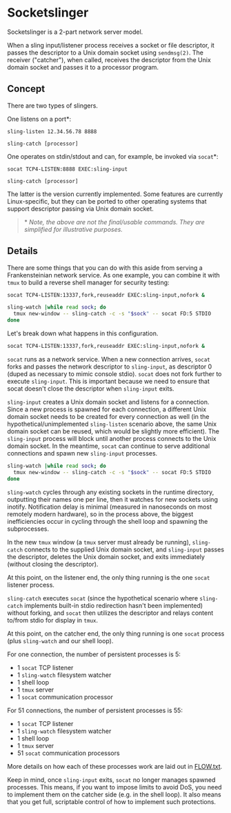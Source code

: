 # Socketslinger

Socketslinger is a 2-part network server model.

When a sling input/listener process receives a socket or file descriptor, it passes the descriptor to a Unix domain socket using `sendmsg(2)`.  The receiver ("catcher"), when called, receives the descriptor from the Unix domain socket and passes it to a processor program.


## Concept

There are two types of slingers.

One listens on a port*:
```
sling-listen 12.34.56.78 8888

sling-catch [processor]
```


One operates on stdin/stdout and can, for example, be invoked via `socat`*:
```
socat TCP4-LISTEN:8888 EXEC:sling-input

sling-catch [processor]
```

The latter is the version currently implemented.  Some features are currently Linux-specific, but they can be ported to other operating systems that support descriptor passing via Unix domain socket.

> \* _Note, the above are not the final/usable commands.  They are simplified for illustrative purposes._


## Details

There are some things that you can do with this aside from serving a Frankensteinian network service.  As one example, you can combine it with `tmux` to build a reverse shell manager for security testing:

```bash
socat TCP4-LISTEN:13337,fork,reuseaddr EXEC:sling-input,nofork &

sling-watch |while read sock; do
  tmux new-window -- sling-catch -c -s "$sock" -- socat FD:5 STDIO
done
```

Let's break down what happens in this configuration.

```bash
socat TCP4-LISTEN:13337,fork,reuseaddr EXEC:sling-input,nofork &
```

`socat` runs as a network service.  When a new connection arrives, `socat` forks and passes the network descriptor to `sling-input`, as descriptor 0 (duped as necessary to mimic console stdio).  `socat` does not fork further to execute `sling-input`.  This is important because we need to ensure that socat doesn't close the descriptor when `sling-input` exits.

`sling-input` creates a Unix domain socket and listens for a connection.  Since a new process is spawned for each connection, a different Unix domain socket needs to be created for every connection as well (in the hypothetical/unimplemented `sling-listen` scenario above, the same Unix domain socket can be reused, which would be slightly more efficient).  The `sling-input` process will block until another process connects to the Unix domain socket.  In the meantime, `socat` can continue to serve additional connections and spawn new `sling-input` processes.

```bash
sling-watch |while read sock; do
  tmux new-window -- sling-catch -c -s "$sock" -- socat FD:5 STDIO
done
```

`sling-watch` cycles through any existing sockets in the runtime directory, outputting their names one per line, then it watches for new sockets using inotify.  Notification delay is minimal (measured in nanoseconds on most remotely modern hardware), so in the process above, the biggest inefficiencies occur in cycling through the shell loop and spawning the subprocesses.

In the new `tmux` window (a `tmux` server must already be running), `sling-catch` connects to the supplied Unix domain socket, and `sling-input` passes the descriptor, deletes the Unix domain socket, and exits immediately (without closing the descriptor).

At this point, on the listener end, the only thing running is the one `socat` listener process.

`sling-catch` executes `socat` (since the hypothetical scenario where `sling-catch` implements built-in stdio redirection hasn't been implemented) without forking, and `socat` then utilizes the descriptor and relays content to/from stdio for display in `tmux`.

At this point, on the catcher end, the only thing running is one `socat` process (plus `sling-watch` and our shell loop).

For one connection, the number of persistent processes is 5:
- 1 `socat` TCP listener
- 1 `sling-watch` filesystem watcher
- 1 shell loop
- 1 `tmux` server
- 1 `socat` communication processor

For 51 connections, the number of persistent processes is 55:
- 1 `socat` TCP listener
- 1 `sling-watch` filesystem watcher
- 1 shell loop
- 1 `tmux` server
- 51 `socat` communication processors

More details on how each of these processes work are laid out in [FLOW.txt](FLOW.txt).

Keep in mind, once `sling-input` exits, `socat` no longer manages spawned processes.  This means, if you want to impose limits to avoid DoS, you need to implement them on the catcher side (e.g. in the shell loop).  It also means that you get full, scriptable control of how to implement such protections.

